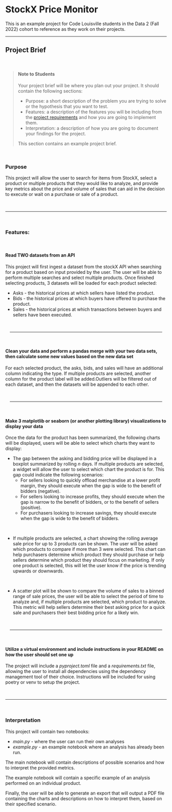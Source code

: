# StockX Price Monitor

This is an example project for Code Louisville students in the Data 2 (Fall 2022) cohort to reference as they work on their projects.

---

## Project Brief

<br>

> #### **Note to Students**
>
> Your project brief will be where you plan out your project. It should contain the following sections:
> - Purpose: a short description of the problem you are trying to solve or the hypothesis that you want to test.
> - Features: a description of the features you will be including from the [project requirements](https://docs.google.com/document/d/1xpBog82WwirrFMLcMfVkxUAHu1s4Z_p1oon5CruR6LA/edit?usp=drive_web&authuser=2) and how you are going to implement them.
> - Interpretation: a description of how you are going to document your findings for the project.
>
> This section contains an example project brief.

<br>

### Purpose

This project will allow the user to search for items from StockX, select a product or multiple products that they would like to analyze, and provide key metrics about the price and volume of sales that can aid in the decision to execute or wait on a purchase or sale of a product.

<br>

---

<br>

### Features:

<br>

#### **Read TWO datasets from an API**

This project will first ingest a dataset from the stockX API when searching for a product based on input provided by the user. The user will be able to perform multiple searches and select multiple products. Once finished selecting products, 3 datasets will be loaded for each product selected:

- Asks - the historical prices at which sellers have listed the product.
- Bids - the historical prices at which buyers have offered to purchase the product.
- Sales - the historical prices at which transactions between buyers and sellers have been executed.

<br>
<div style="margin: 1em;">

---

</div>
<br>

#### **Clean your data and perform a pandas merge with your two data sets, then calculate some new values based on the new data set**

For each selected product, the asks, bids, and sales will have an additional column indicating the type. If multiple products are selected, another column for the product label will be added.Outliers will be filtered out of each dataset, and then the datasets will be appended to each other.

<br>
<div style="margin: 1em;">

---

</div>
<br>

#### **Make 3 matplotlib or seaborn (or another plotting library) visualizations to display your data**

Once the data for the product has been summarized, the following charts will be displayed, users will be able to select which charts they want to display:

- The gap between the asking and bidding price will be displayed in a boxplot summarized by rolling *n* days. If multiple products are selected, a widget will allow the user to select which chart the product is for. This gap could indicate the following scenarios:
    - For sellers looking to quickly offload merchandise at a lower profit margin, they should execute when the gap is wide to the benefit of bidders (negative).
    - For sellers looking to increase profits, they should execute when the gap is narrow to the benefit of bidders, or to the benefit of sellers (positive).
    - For purchasers looking to increase savings, they should execute when the gap is wide to the benefit of bidders.

<br>

- If multiple products are selected, a chart showing the rolling average sale price for up to 3 products can be shown. The user will be asked which products to compare if more than 3 were selected. This chart can help purchasers determine which product they should purchase or help sellers determine which product they should focus on marketing. If only one product is selected, this will let the user know if the price is trending upwards or downwards.

<br>

- A scatter plot will be shown to compare the volume of sales to a binned range of sale prices, the user will be able to select the period of time to analyze and, if multiple products are selected, which product to analyze. This metric will help sellers determine their best asking price for a quick sale and purchasers their best bidding price for a likely win.

<br>
<div style="margin: 1em;">

---

</div>
<br>

#### **Utilize a virtual environment and include instructions in your README on how the user should set one up**

The project will include a *pyproject.toml* file and a *requirements.txt* file, allowing the user to install all dependencies using the dependency management tool of their choice. Instructions will be included for using poetry or venv to setup the project.

<br>

---

<br>

### Interpretation
This project will contain two notebooks:
- *main.py* - where the user can run their own analyses
- *example.py* - an example notebook where an analysis has already been run.

The main notebook will contain descriptions of possible scenarios and how to interpret the provided metrics.

The example notebook will contain a specific example of an analysis performed on an individual product.

Finally, the user will be able to generate an export that will output a PDF file containing the charts and descriptions on how to interpret them, based on their specified scenario.